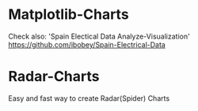 # Matplotlib-Charts
Check also: 'Spain Electical Data Analyze-Visualization' https://github.com/ibobey/Spain-Electrical-Data 

# Radar-Charts
Easy and fast way to create Radar(Spider) Charts
